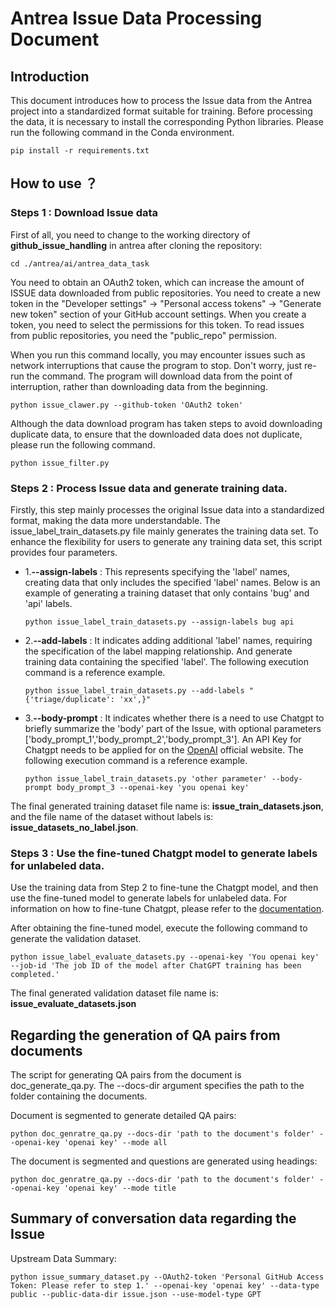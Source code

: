 # Antrea Issue Data Processing Document

## Introduction

This document introduces how to process the Issue data from the Antrea project into a standardized format suitable for
training. Before processing the data, it is necessary to install the corresponding Python libraries. Please run the
following command in the Conda environment.

```plain
pip install -r requirements.txt
```

## How to use ？

### Steps 1 : Download Issue data

First of all, you need to change to the working directory of **github_issue_handling** in antrea after cloning the
repository:

```plain
cd ./antrea/ai/antrea_data_task
```

You need to obtain an OAuth2 token, which can increase the amount of ISSUE data downloaded from public repositories. You
need to create a new token in the "Developer settings" -> "Personal access tokens" -> "Generate new token" section of
your GitHub account settings.
When you create a token, you need to select the permissions for this token. To read issues from public repositories, you
need the "public_repo" permission.

When you run this command locally, you may encounter issues such as network interruptions that cause the program to
stop. Don't worry, just re-run the command. The program will download data from the point of interruption, rather than
downloading data from the beginning.

```plain
python issue_clawer.py --github-token 'OAuth2 token'
```

Although the data download program has taken steps to avoid downloading duplicate data, to ensure that the downloaded
data does not duplicate, please run the following command.

```plain
python issue_filter.py
```

### Steps 2 : Process Issue data and generate training data.

Firstly, this step mainly processes the original Issue data into a standardized format, making the data more
understandable. The issue_label_train_datasets.py file mainly generates the training data set. To enhance the
flexibility for users to generate any training data set, this script provides four parameters.

+ 1.**--assign-labels** :  This represents specifying the 'label' names, creating data that only includes the
  specified 'label' names.
  Below is an example of generating a training dataset that only contains 'bug' and 'api' labels.
   ```plain
   python issue_label_train_datasets.py --assign-labels bug api
   ```
+ 2.**--add-labels** : It indicates adding additional 'label' names, requiring the specification of the label mapping
  relationship. And generate training data containing the specified 'label'. The following execution command is a
  reference example.
   ```plain
   python issue_label_train_datasets.py --add-labels "{'triage/duplicate': 'xx',}"
   ```
+ 3.**--body-prompt** : It indicates whether there is a need to use Chatgpt to briefly summarize the 'body' part of the
  Issue, with optional parameters ['body_prompt_1','body_prompt_2','body_prompt_3']. An API Key for Chatgpt needs to be
  applied for on the [OpenAI](https://openai.com/) official website. The following execution command is a reference
  example.
   ```plain
   python issue_label_train_datasets.py 'other parameter' --body-prompt body_prompt_3 --openai-key 'you openai key'
   ```

The final generated training dataset file name is: **issue_train_datasets.json**, and the file name of the dataset
without labels is: **issue_datasets_no_label.json**.

### Steps 3 : Use the fine-tuned Chatgpt model to generate labels for unlabeled data.

Use the training data from Step 2 to fine-tune the Chatgpt model, and then use the fine-tuned model to generate labels
for unlabeled data. For information on how to fine-tune Chatgpt, please refer to
the [documentation](https://github.com/zgy0817/antrea/blob/ai/ai/docs/GPT%20Online%20Model%20Fine-tuning%20Documentation.md).

After obtaining the fine-tuned model, execute the following command to generate the validation dataset.

```plain
python issue_label_evaluate_datasets.py --openai-key 'You openai key' --job-id 'The job ID of the model after ChatGPT training has been completed.'
```

The final generated validation dataset file name is: **issue_evaluate_datasets.json**

## Regarding the generation of QA pairs from documents
The script for generating QA pairs from the document is doc_generate_qa.py. The --docs-dir argument specifies the path to the folder containing the documents.

Document is segmented to generate detailed QA pairs:
```plain
python doc_genratre_qa.py --docs-dir 'path to the document's folder' --openai-key 'openai key' --mode all
```
The document is segmented and questions are generated using headings:
```plain
python doc_genratre_qa.py --docs-dir 'path to the document's folder' --openai-key 'openai key' --mode title
```

## Summary of conversation data regarding the Issue
Upstream Data Summary:
```plain
python issue_summary_dataset.py --OAuth2-token 'Personal GitHub Access Token: Please refer to step 1.' --openai-key 'openai key' --data-type public --public-data-dir issue.json --use-model-type GPT
```